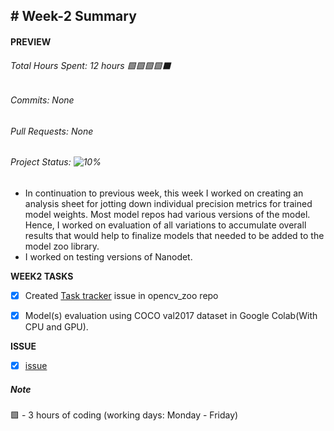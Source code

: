 ## # Week-2 Summary

#### PREVIEW
###### Total Hours Spent: 12 hours 🟩🟩🟩🟩⬛
###### Commits: None
###### Pull Requests: None
###### Project Status: ![10%](https://progress-bar.dev/10)


- In continuation to previous week, this week I worked on creating an analysis sheet for jotting down individual precision metrics for trained model weights. Most model repos had various versions of the model. Hence, I worked on evaluation of all variations to accumulate overall results that would help to finalize models that needed to be added to the model zoo library. 
- I worked on testing versions of Nanodet.


<b>WEEK2 TASKS</b>
- [x] Created [Task tracker](https://github.com/opencv/opencv_zoo/issues/62) issue in opencv_zoo repo 
- [x] Model(s) evaluation using COCO val2017 dataset in Google Colab(With CPU and GPU). 


<b>ISSUE</b>
- [x] [issue](https://github.com/opencv/opencv_zoo/issues/62)


##### Note
🟩 - 3 hours of coding (working days: Monday - Friday)
